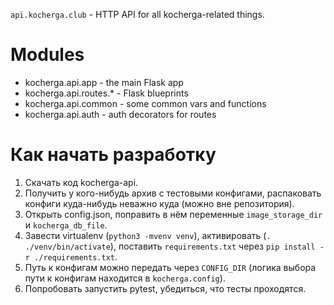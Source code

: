`api.kocherga.club` - HTTP API for all kocherga-related things.

# Modules

* kocherga.api.app - the main Flask app
* kocherga.api.routes.* - Flask blueprints
* kocherga.api.common - some common vars and functions
* kocherga.api.auth - auth decorators for routes

# Как начать разработку

1. Скачать код kocherga-api.
2. Получить у кого-нибудь архив с тестовыми конфигами, распаковать конфиги куда-нибудь неважно куда (можно вне репозитория).
3. Открыть config.json, поправить в нём переменные `image_storage_dir` и `kocherga_db_file`.
4. Завести virtualenv (`python3 -mvenv venv`), активировать (`. ./venv/bin/activate`), поставить `requirements.txt` через `pip install -r ./requirements.txt`.
5. Путь к конфигам можно передать через `CONFIG_DIR` (логика выбора пути к конфигам находится в `kocherga.config`).
6. Попробовать запустить pytest, убедиться, что тесты проходятся.
